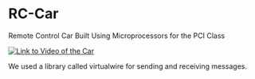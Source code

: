 # RC-Car

Remote Control Car Built Using Microprocessors for the PCI Class

[![Link to Video of the Car](https://img.youtube.com/vi/kKp98w9jxm4/0.jpg)](https://www.youtube.com/watch?v=kKp98w9jxm4&feature=youtu.be)

We used a library called virtualwire for sending and receiving messages. 
